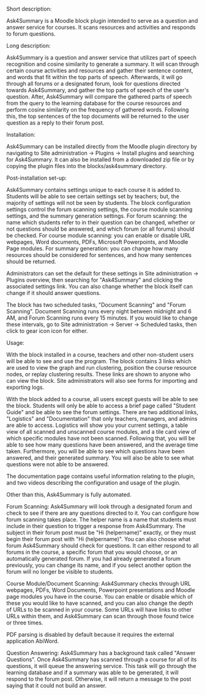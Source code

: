 Short description:

Ask4Summary is a Moodle block plugin intended to serve as a question and answer
service for courses. It scans resources and activities and responds to forum
questions.


Long description:

Ask4Summary is a question and answer service that utilizes part of speech
recognition and cosine similarity to generate a summary. It will scan through
certain course activities and resources and gather their sentence content, and
words that fit within the top parts of speech. Afterwards, it will go through
all forums or a designated forum, look for questions directed towards
Ask4Summary, and gather the top parts of speech of the user's question. After,
Ask4Summary will compare the gathered parts of speech from the query to the
learning database for the course resources and perform cosine similarity on
the frequency of gathered words. Following this, the top sentences of the top
documents will be returned to the user question as a reply to their forum post.


Installation:

Ask4Summary can be installed directly from the Moodle plugin directory
by navigating to Site administration -> Plugins -> Install plugins and searching
for Ask4Summary. It can also be installed from a downloaded zip file or
by copying the plugin files into the blocks/ask4summary directory.


Post-installation set-up:

Ask4Summary contains settings unique to each course it is added to.
Students will be able to see certain settings set by teachers; but, the
majority of settings will not be seen by students. The block configuration
settings control the forum scanning settings, the course module scanning
settings, and the summary generation settings. For forum scanning: the name
which students refer to in their question can be changed, whether or not
questions should be answered, and which forum (or all forums) should be
checked. For course module scanning: you can enable or disable URL webpages,
Word documents, PDFs, Microsoft Powerpoints, and Moodle Page modules. For
summary generation: you can change how many resources should be considered
for sentences, and how many sentences should be returned.

Administrators can set the default for these settings in
Site administration -> Plugins overview, then searching for "Ask4Summary" and
clicking the associated settings link. You can also change whether the block
itself can change if it should answer questions.

The block has two scheduled tasks, "Document Scanning" and "Forum Scanning".
Document Scanning runs every night between midnight and 6 AM, and Forum
Scanning runs every 15 minutes. If you would like to change these intervals, go
to Site administration -> Server -> Scheduled tasks, then click to gear icon
icon for either.


Usage:

With the block installed in a course, teachers and other non-student users will
be able to see and use the program. The block contains 3 links which are used to
view the graph and run clustering, position the course resource nodes, or replay
clustering results. These links are shown to anyone who can view the block. Site
administrators will also see forms for importing and exporting logs.

With the block added to a course, all users except guests will be able to see
the block. Students will only be able to access a brief page called
"Student Guide" and be able to see the forum settings. There are two additional
links, "Logistics" and "Documentation" that only teachers, managers, and admins
are able to access. Logistics will show you your current settings, a table view
of all scanned and unscanned course modules, and a tile card view of which
specific modules have not been scanned. Following that, you will be able to
see how many questions have been answered, and the average time taken. 
Furthermore, you will be able to see which questions have been answered, and
their generated summary. You will also be able to see what questions were not
able to be answered.

The documentation page contains useful information relating to the plugin, and
two videos describing the configuration and usage of the plugin.

Other than this, Ask4Summary is fully automated.

Forum Scanning:
Ask4Summary will look through a designated forum and check to see if there are
any questions directed to it. You can configure how forum scanning takes place.
The helper name is a name that students must include in their question to
trigger a response from Ask4Summary. The subject in their forum post must be
"Hi (helpername)" exactly, or they must begin their forum post with 
"Hi (helpername)". You can also choose what forum Ask4Summary should check for
questions. It can either respond to all forums in the course, a specific forum
that you would choose, or an automatically generated forum. If you had already
generated a forum previously, you can change its name, and if you select
another option the forum will no longer be visible to students.

Course Module/Document Scanning:
Ask4Summary checks through URL webpages, PDFs, Word Documents, Powerpoint
presentations and Moodle page modules you have in the course. You can enable
or disable which of these you would like to have scanned, and you can also
change the depth of URLs to be scanned in your course. Some URLs will have
links to other URLs within them, and Ask4Summary can scan through those found
twice or three times.

PDF parsing is disabled by default because it requires the external application
AbiWord.

Question Answering:
Ask4Summary has a background task called "Answer Questions". Once Ask4Summary
has scanned through a course for all of its questions, it will queue the
answering service. This task will go through the learning database and if a
summary was able to be generated, it will respond to the forum post. Otherwise,
it will return a message to the post saying that it could not build an answer.
